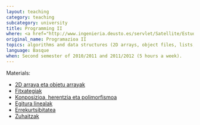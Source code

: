 ```yaml
--- 
layout: teaching
category: teaching
subcategory: university
title: Programming II
where: <a href="http://www.ingenieria.deusto.es/servlet/Satellite/Estudio/1328008555971/_ingl/%231/0/cx/UniversidadDeusto/comun/render">BSc in Computer Engineering</a>
original_name: Programazioa II
topics: algorithms and data structures (2D arrays, object files, lists, queues, stacks and trees).
language: Basque
when: Second semester of 2010/2011 and 2011/2012 (5 hours a week).
--- 
```


<p>Materials:</p>
<ul>
<li><a href="http://www.slideshare.net/twolf/2d-arraya-eta-objetu-arrayak" target="_blank">2D arraya eta objetu arrayak</a></li>
<li><a href="http://www.slideshare.net/twolf/02-fitxategiak" target="_blank">Fitxategiak</a></li>
<li><a href="http://www.slideshare.net/twolf/konposizioa-herentzia-eta-polimorfismoa" target="_blank">Konposizioa, herentzia eta polimorfismoa</a></li>
<li><a href="http://www.slideshare.net/twolf/egitura-linealak" target="_blank">Egitura linealak</a></li>
<li><a href="http://www.slideshare.net/twolf/errekurtsibitatea" target="_blank">Errekurtsibitatea</a></li>
<li><a href="http://www.slideshare.net/twolf/zuhaitzak-9797376" target="_blank">Zuhaitzak</a></li>
</ul>